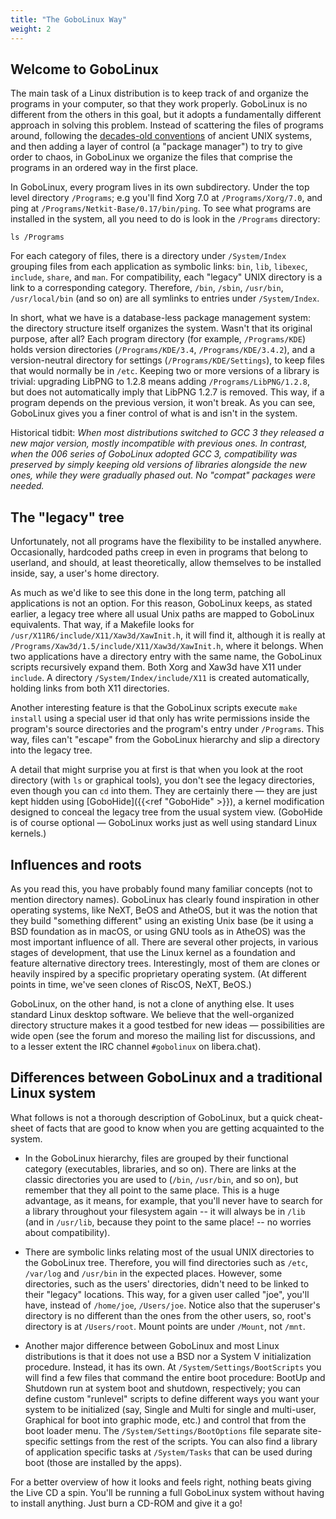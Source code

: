 ```yaml
---
title: "The GoboLinux Way"
weight: 2
---
```


## Welcome to GoboLinux

The main task of a Linux distribution is to keep track of and organize the
programs in your computer, so that they work properly. GoboLinux is no different
from the others in this goal, but it adopts a fundamentally different approach
in solving this problem. Instead of scattering the files of programs around,
following the
[decades-old conventions](https://en.wikipedia.org/wiki/Filesystem_Hierarchy_Standard)
of ancient UNIX systems, and then adding a layer of control (a "package
manager") to try to give order to chaos, in GoboLinux we organize the files that
comprise the programs in an ordered way in the first place.

In GoboLinux, every program lives in its own subdirectory. Under the top level
directory `/Programs`; e.g you'll find Xorg 7.0 at `/Programs/Xorg/7.0`, and
ping at `/Programs/Netkit-Base/0.17/bin/ping`. To see what programs are
installed in the system, all you need to do is look in the `/Programs`
directory:

```fish
ls /Programs
```

For each category of files, there is a directory under `/System/Index` grouping
files from each application as symbolic links: `bin`, `lib`, `libexec`,
`include`, `share`, and `man`. For compatibility, each "legacy" UNIX directory
is a link to a corresponding category. Therefore, `/bin`, `/sbin`, `/usr/bin`,
`/usr/local/bin` (and so on) are all symlinks to entries under `/System/Index`.

In short, what we have is a database-less package management system: the
directory structure itself organizes the system. Wasn't that its original
purpose, after all? Each program directory (for example, `/Programs/KDE`) holds
version directories (`/Programs/KDE/3.4`, `/Programs/KDE/3.4.2`), and a
version-neutral directory for settings (`/Programs/KDE/Settings`), to keep files
that would normally be in `/etc`. Keeping two or more versions of a library is
trivial: upgrading LibPNG to 1.2.8 means adding `/Programs/LibPNG/1.2.8`, but
does not automatically imply that LibPNG 1.2.7 is removed. This way, if a
program depends on the previous version, it won't break. As you can see,
GoboLinux gives you a finer control of what is and isn't in the system.

Historical tidbit: _When most distributions switched to GCC 3 they released a
new major version, mostly incompatible with previous ones. In contrast, when the
006 series of GoboLinux adopted GCC 3, compatibility was preserved by simply
keeping old versions of libraries alongside the new ones, while they were
gradually phased out. No "compat" packages were needed._

## The "legacy" tree

Unfortunately, not all programs have the flexibility to be installed anywhere.
Occasionally, hardcoded paths creep in even in programs that belong to userland,
and should, at least theoretically, allow themselves to be installed inside,
say, a user's home directory.

As much as we'd like to see this done in the long term, patching all
applications is not an option. For this reason, GoboLinux keeps, as stated
earlier, a legacy tree where all usual Unix paths are mapped to GoboLinux
equivalents. That way, if a Makefile looks for
`/usr/X11R6/include/X11/Xaw3d/XawInit.h`, it will find it, although it is really
at `/Programs/Xaw3d/1.5/include/X11/Xaw3d/XawInit.h`, where it belongs. When two
applications have a directory entry with the same name, the GoboLinux scripts
recursively expand them. Both Xorg and Xaw3d have X11 under `include`. A
directory `/System/Index/include/X11` is created automatically, holding links
from both X11 directories.

Another interesting feature is that the GoboLinux scripts execute `make install`
using a special user id that only has write permissions inside the program's
source directories and the program's entry under `/Programs`. This way, files
can't "escape" from the GoboLinux hierarchy and slip a directory into the legacy
tree.

A detail that might surprise you at first is that when you look at the root
directory (with `ls` or graphical tools), you don't see the legacy directories,
even though you can `cd` into them. They are certainly there — they are just
kept hidden using [GoboHide]({{<ref "GoboHide" >}}), a kernel modification
designed to conceal the legacy tree from the usual system view. (GoboHide is of
course optional — GoboLinux works just as well using standard Linux kernels.)

## Influences and roots

As you read this, you have probably found many familiar concepts (not to mention
directory names). GoboLinux has clearly found inspiration in other operating
systems, like NeXT, BeOS and AtheOS, but it was the notion that they build
"something different" using an existing Unix base (be it using a BSD foundation
as in macOS, or using GNU tools as in AtheOS) was the most important influence
of all. There are several other projects, in various stages of development, that
use the Linux kernel as a foundation and feature alternative directory trees.
Interestingly, most of them are clones or heavily inspired by a specific
proprietary operating system. (At different points in time, we've seen clones of
RiscOS, NeXT, BeOS.)

GoboLinux, on the other hand, is not a clone of anything else. It uses standard
Linux desktop software. We believe that the well-organized directory structure
makes it a good testbed for new ideas — possibilities are wide open (see the
forum and moreso the mailing list for discussions, and to a lesser extent the
IRC channel `#gobolinux` on libera.chat).

## Differences between GoboLinux and a traditional Linux system

What follows is not a thorough description of GoboLinux, but a quick cheat-sheet
of facts that are good to know when you are getting acquainted to the system.

-   In the GoboLinux hierarchy, files are grouped by their functional category
    (executables, libraries, and so on). There are links at the classic
    directories you are used to (`/bin`, `/usr/bin`, and so on), but remember
    that they all point to the same place. This is a huge advantage, as it
    means, for example, that you'll never have to search for a library
    throughout your filesystem again -- it will always be in `/lib` (and in
    `/usr/lib`, because they point to the same place! -- no worries about
    compatibility).

-   There are symbolic links relating most of the usual UNIX directories to the
    GoboLinux tree. Therefore, you will find directories such as `/etc`,
    `/var/log` and `/usr/bin` in the expected places. However, some directories,
    such as the users' directories, didn't need to be linked to their "legacy"
    locations. This way, for a given user called "joe", you'll have, instead of
    `/home/joe`, `/Users/joe`. Notice also that the superuser's directory is no
    different than the ones from the other users, so, root's directory is at
    `/Users/root`. Mount points are under `/Mount`, not `/mnt`.

-   Another major difference between GoboLinux and most Linux distributions is
    that it does not use a BSD nor a System V initialization procedure. Instead,
    it has its own. At `/System/Settings/BootScripts` you will find a few files
    that command the entire boot procedure: BootUp and Shutdown run at system
    boot and shutdown, respectively; you can define custom "runlevel" scripts to
    define different ways you want your system to be initialized (say, Single
    and Multi for single and multi-user, Graphical for boot into graphic mode,
    etc.) and control that from the boot loader menu. The
    `/System/Settings/BootOptions` file separate site-specific settings from the
    rest of the scripts. You can also find a library of application specific
    tasks at `/System/Tasks` that can be used during boot (those are installed
    by the apps).

For a better overview of how it looks and feels right, nothing beats giving the
Live CD a spin. You'll be running a full GoboLinux system without having to
install anything. Just burn a CD-ROM and give it a go!
